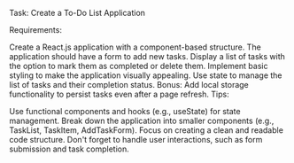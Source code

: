 Task: Create a To-Do List Application

Requirements:

Create a React.js application with a component-based structure.
The application should have a form to add new tasks.
Display a list of tasks with the option to mark them as completed or delete them.
Implement basic styling to make the application visually appealing.
Use state to manage the list of tasks and their completion status.
Bonus: Add local storage functionality to persist tasks even after a page refresh.
Tips:

Use functional components and hooks (e.g., useState) for state management.
Break down the application into smaller components (e.g., TaskList, TaskItem, AddTaskForm).
Focus on creating a clean and readable code structure.
Don't forget to handle user interactions, such as form submission and task completion.
